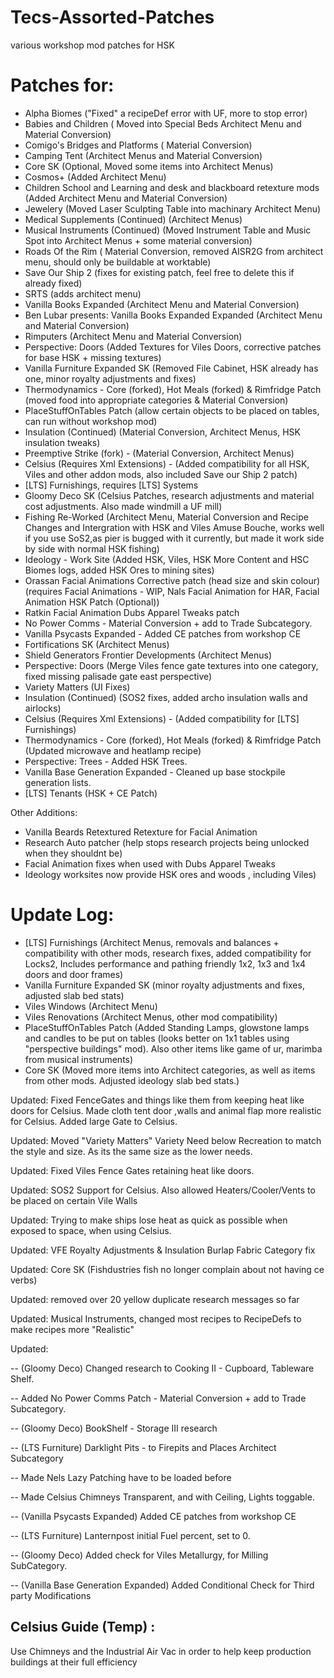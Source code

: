 # Tecs-Assorted-Patches
various workshop mod patches for HSK

# Patches for:
- Alpha Biomes ("Fixed" a recipeDef error with UF, more to stop error)
- Babies and Children ( Moved into Special Beds Architect Menu and Material Conversion)
- Comigo's Bridges and Platforms ( Material Conversion)
- Camping Tent (Architect Menus and Material Conversion)
- Core SK (Optional, Moved some items into Architect Menus)
- Cosmos+ (Added Architect Menu)
- Children School and Learning and desk and blackboard retexture mods (Added Architect Menu and Material Conversion)
- Jewelery (Moved Laser Sculpting Table into machinary Architect Menu)
- Medical Supplements (Continued) (Architect Menus)
- Musical Instruments (Continued) (Moved Instrument Table and Music Spot into Architect Menus + some material conversion)
- Roads Of the Rim ( Material Conversion, removed AISR2G from architect menu, should only be buildable at worktable)
- Save Our Ship 2 (fixes for existing patch, feel free to delete this if already fixed)
- SRTS (adds architect menu)
- Vanilla Books Expanded (Architect Menu and Material Conversion)
- Ben Lubar presents: Vanilla Books Expanded Expanded (Architect Menu and Material Conversion)
- Rimputers (Architect Menu and Material Conversion)
- Perspective: Doors (Added Textures for Viles Doors, corrective patches for base HSK + missing textures)
- Vanilla Furniture Expanded SK (Removed File Cabinet, HSK already has one, minor royalty adjustments and fixes)
- Thermodynamics - Core (forked), Hot Meals (forked) & Rimfridge Patch (moved food into appropriate categories & Material Conversion)
- PlaceStuffOnTables Patch (allow certain objects to be placed on tables, can run without workshop mod)
- Insulation (Continued) (Material Conversion, Architect Menus, HSK insulation tweaks)
- Preemptive Strike (fork) - (Material Conversion, Architect Menus)
- Celsius (Requires Xml Extensions) - (Added compatibility for all HSK, Viles and other addon mods, also included Save our Ship 2 patch)
- [LTS] Furnishings, requires [LTS] Systems
- Gloomy Deco SK (Celsius Patches, research adjustments and material cost adjustments. Also made windmill a UF mill)
- Fishing Re-Worked (Architect Menu, Material Conversion and Recipe Changes and Intergration with HSK and Viles Amuse Bouche, works well if you use SoS2,as pier is bugged with it currently, but made it work side by side with normal HSK fishing)
- Ideology - Work Site (Added HSK, Viles, HSK More Content and HSC Biomes logs, added HSK Ores to mining sites)
- Orassan Facial Animations Corrective patch (head size and skin colour)(requires Facial Animations - WIP, Nals Facial Animation for HAR, Facial Animation HSK Patch (Optional))
- Ratkin Facial Animation Dubs Apparel Tweaks patch
- No Power Comms - Material Conversion + add to Trade Subcategory.
- Vanilla Psycasts Expanded - Added CE patches from workshop CE
- Fortifications SK (Architect Menus)
- Shield Generators Frontier Developments (Architect Menus)
- Perspective: Doors (Merge Viles fence gate textures into one category, fixed missing palisade gate east perspective)
- Variety Matters (UI Fixes)
- Insulation (Continued) (SOS2 fixes, added archo insulation walls and airlocks)
- Celsius (Requires Xml Extensions) - (Added compatibility for [LTS] Furnishings)
- Thermodynamics - Core (forked), Hot Meals (forked) & Rimfridge Patch (Updated microwave and heatlamp recipe)
- Perspective: Trees - Added HSK Trees.
- Vanilla Base Generation Expanded - Cleaned up base stockpile generation lists.
- [LTS] Tenants (HSK + CE Patch)

Other Additions:

- Vanilla Beards Retextured Retexture for Facial Animation
- Research Auto patcher (help stops research projects being unlocked when they shouldnt be)
- Facial Animation fixes when used with Dubs Apparel Tweaks
- Ideology worksites now provide HSK ores and woods , including Viles)

# Update Log:

- [LTS] Furnishings (Architect Menus, removals and balances + compatibility with other mods, research fixes, added compatibility for Locks2, Includes performance and pathing friendly 1x2, 1x3 and 1x4 doors and door frames)
- Vanilla Furniture Expanded SK (minor royalty adjustments and fixes, adjusted slab bed stats)
- Viles Windows (Architect Menu)
- Viles Renovations (Architect Menus, other mod compatibility)
- PlaceStuffOnTables Patch (Added Standing Lamps, glowstone lamps and candles to be put on tables (looks better on 1x1 tables using "perspective buildings" mod). Also other items like game of ur, marimba from musical instruments)
- Core SK (Moved more items into Architect categories, as well as items from other mods. Adjusted ideology slab bed stats.)

Updated: Fixed FenceGates and things like them from keeping heat like doors for Celsius. Made cloth tent door ,walls and animal flap more realistic for Celsius. Added large Gate to Celsius.

Updated: Moved "Variety Matters" Variety Need below Recreation to match the style and size. As its the same size as the lower needs. 
 
Updated: Fixed Viles Fence Gates retaining heat like doors.

Updated: SOS2 Support for Celsius. Also allowed Heaters/Cooler/Vents to be placed on certain Vile Walls

Updated: Trying to make ships lose heat as quick as possible when exposed to space, when using Celsius.

Updated: VFE Royalty Adjustments & Insulation Burlap Fabric Category fix

Updated: Core SK (Fishdustries fish no longer complain about not having ce verbs)

Updated: removed over 20 yellow duplicate research messages so far

Updated: Musical Instruments, changed most recipes to RecipeDefs to make recipes more "Realistic"

Updated:

-- (Gloomy Deco) Changed research to Cooking II - Cupboard, Tableware Shelf.

-- Added No Power Comms Patch - Material Conversion + add to Trade Subcategory.

-- (Gloomy Deco) BookShelf - Storage III research

-- (LTS Furniture) Darklight Pits - to Firepits and Places Architect Subcategory

-- Made Nels Lazy Patching have to be loaded before

-- Made Celsius Chimneys Transparent, and with Ceiling, Lights toggable.

-- (Vanilla Psycasts Expanded) Added CE patches from workshop CE

-- (LTS Furniture) Lanternpost initial Fuel percent, set to 0.

-- (Gloomy Deco) Added check for Viles Metallurgy, for Milling SubCategory.

-- (Vanilla Base Generation Expanded) Added Conditional Check for Third party Modifications

## Celsius Guide (Temp) :

Use Chimneys and the Industrial Air Vac in order to help keep production buildings at their full efficiency
